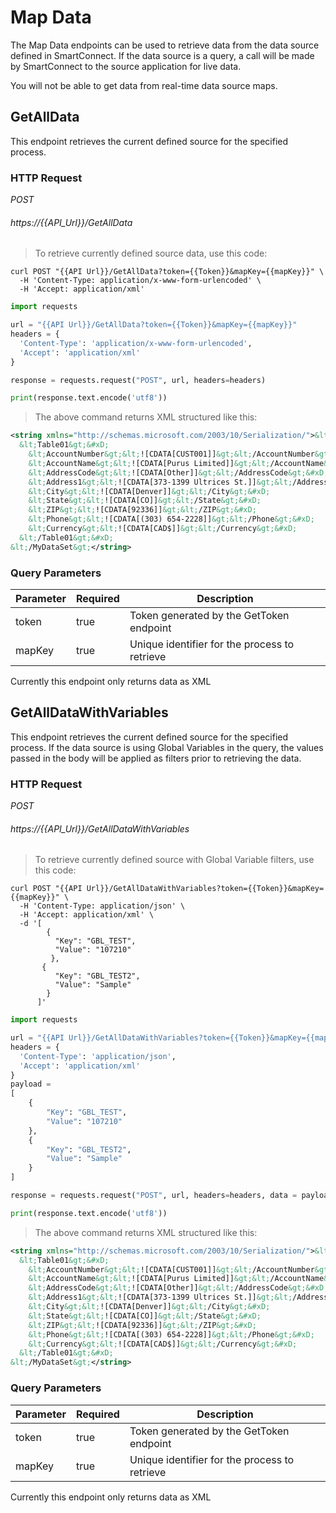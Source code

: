 # Map Data

The Map Data endpoints can be used to retrieve data from the data source defined in SmartConnect. If the data source is a query, a call will be made by SmartConnect to the source application for live data.

<aside class="warning">You will not be able to get data from real-time data source maps.</aside>

## GetAllData

This endpoint retrieves the current defined source for the specified process.

### HTTP Request

<div class="api-endpoint">
	<div class="endpoint-data">
		<i class="label label-get">POST</i>
		<h6>https://{{API_Url}}/GetAllData</h6>
	</div>
</div>

> To retrieve currently defined source data, use this code:

```shell
curl POST "{{API Url}}/GetAllData?token={{Token}}&mapKey={{mapKey}}" \
  -H 'Content-Type: application/x-www-form-urlencoded' \
  -H 'Accept: application/xml' 
```

```python
import requests

url = "{{API Url}}/GetAllData?token={{Token}}&mapKey={{mapKey}}"
headers = {
  'Content-Type': 'application/x-www-form-urlencoded',
  'Accept': 'application/xml'
}

response = requests.request("POST", url, headers=headers)

print(response.text.encode('utf8'))
```

> The above command returns XML structured like this:

```xml
<string xmlns="http://schemas.microsoft.com/2003/10/Serialization/">&lt;MyDataSet&gt;&#xD;
  &lt;Table01&gt;&#xD;
    &lt;AccountNumber&gt;&lt;![CDATA[CUST001]]&gt;&lt;/AccountNumber&gt;&#xD;
    &lt;AccountName&gt;&lt;![CDATA[Purus Limited]]&gt;&lt;/AccountName&gt;&#xD;
    &lt;AddressCode&gt;&lt;![CDATA[Other]]&gt;&lt;/AddressCode&gt;&#xD;
    &lt;Address1&gt;&lt;![CDATA[373-1399 Ultrices St.]]&gt;&lt;/Address1&gt;&#xD;
    &lt;City&gt;&lt;![CDATA[Denver]]&gt;&lt;/City&gt;&#xD;
    &lt;State&gt;&lt;![CDATA[CO]]&gt;&lt;/State&gt;&#xD;
    &lt;ZIP&gt;&lt;![CDATA[92336]]&gt;&lt;/ZIP&gt;&#xD;
    &lt;Phone&gt;&lt;![CDATA[(303) 654-2228]]&gt;&lt;/Phone&gt;&#xD;
    &lt;Currency&gt;&lt;![CDATA[CAD$]]&gt;&lt;/Currency&gt;&#xD;
  &lt;/Table01&gt;&#xD;
&lt;/MyDataSet&gt;</string>
```
### Query Parameters

Parameter | Required | Description
--------- | ------- | -----------
token | true | Token generated by the GetToken endpoint
mapKey | true | Unique identifier for the process to retrieve


<aside class="warning">Currently this endpoint only returns data as XML</aside>

## GetAllDataWithVariables

This endpoint retrieves the current defined source for the specified process. If the data source is using Global Variables in the query, the values passed in the body will be applied as filters prior to retrieving the data.

### HTTP Request

<div class="api-endpoint">
	<div class="endpoint-data">
		<i class="label label-get">POST</i>
		<h6>https://{{API_Url}}/GetAllDataWithVariables</h6>
	</div>
</div>


> To retrieve currently defined source with Global Variable filters, use this code:

```shell
curl POST "{{API Url}}/GetAllDataWithVariables?token={{Token}}&mapKey={{mapKey}}" \
  -H 'Content-Type: application/json' \
  -H 'Accept: application/xml' \
  -d '[
        {
          "Key": "GBL_TEST",
          "Value": "107210"
         },
       {
          "Key": "GBL_TEST2",
          "Value": "Sample"
        }
      ]'
```

```python
import requests

url = "{{API Url}}/GetAllDataWithVariables?token={{Token}}&mapKey={{mapKey}}"
headers = {
  'Content-Type': 'application/json',
  'Accept': 'application/xml'
}
payload = 
[
    {
        "Key": "GBL_TEST",
        "Value": "107210"
    },
    {
        "Key": "GBL_TEST2",
        "Value": "Sample"
    }
]

response = requests.request("POST", url, headers=headers, data = payload)

print(response.text.encode('utf8'))
```

> The above command returns XML structured like this:

```xml
<string xmlns="http://schemas.microsoft.com/2003/10/Serialization/">&lt;MyDataSet&gt;&#xD;
  &lt;Table01&gt;&#xD;
    &lt;AccountNumber&gt;&lt;![CDATA[CUST001]]&gt;&lt;/AccountNumber&gt;&#xD;
    &lt;AccountName&gt;&lt;![CDATA[Purus Limited]]&gt;&lt;/AccountName&gt;&#xD;
    &lt;AddressCode&gt;&lt;![CDATA[Other]]&gt;&lt;/AddressCode&gt;&#xD;
    &lt;Address1&gt;&lt;![CDATA[373-1399 Ultrices St.]]&gt;&lt;/Address1&gt;&#xD;
    &lt;City&gt;&lt;![CDATA[Denver]]&gt;&lt;/City&gt;&#xD;
    &lt;State&gt;&lt;![CDATA[CO]]&gt;&lt;/State&gt;&#xD;
    &lt;ZIP&gt;&lt;![CDATA[92336]]&gt;&lt;/ZIP&gt;&#xD;
    &lt;Phone&gt;&lt;![CDATA[(303) 654-2228]]&gt;&lt;/Phone&gt;&#xD;
    &lt;Currency&gt;&lt;![CDATA[CAD$]]&gt;&lt;/Currency&gt;&#xD;
  &lt;/Table01&gt;&#xD;
&lt;/MyDataSet&gt;</string>
```
### Query Parameters

Parameter | Required | Description
--------- | ------- | -----------
token | true | Token generated by the GetToken endpoint
mapKey | true | Unique identifier for the process to retrieve


<aside class="warning">Currently this endpoint only returns data as XML</aside>
